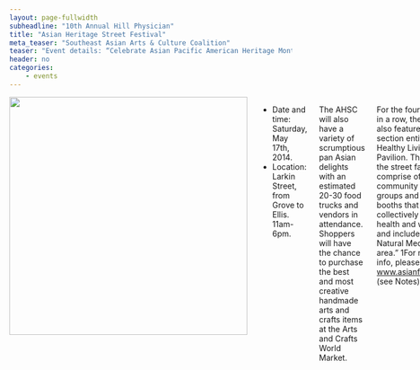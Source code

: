 ```yaml
---
layout: page-fullwidth
subheadline: "10th Annual Hill Physician"
title: "Asian Heritage Street Festival"
meta_teaser: "Southeast Asian Arts & Culture Coalition"
teaser: "Event details: “Celebrate Asian Pacific American Heritage Month at the10th Annual Asian Heritage Street Celebration on Saturday, May 17, 2014 from 11 a.m. to 6 p.m. in front of the Asian Art Museum, leading up to the Little Saigon District in San Francisco. Street fair goers will have the chance to learn how to cook delicious pan Asian dishes at the AHSC cooking demonstration stage located at Ellis and Larkin Streets, by celebrity chefs including Martin Yan."
header: no
categories:
    - events
---
```

<!--more-->
<div class="small-12 columns" style="padding: 0px; border-bottom: none;" markdown="1">

<img width="424" src="{{ site.urlimg }}/seaacc-logo.png">

- Date and time: Saturday, May 17th, 2014.
- Location: Larkin Street, from Grove to Ellis. 11am-6pm.

The AHSC will also have a variety of scrumptious pan Asian delights with an estimated 20-30 food trucks and vendors in attendance. Shoppers will have the chance to purchase the best and most creative handmade arts and crafts items at the Arts and Crafts World Market.  

For the fourth year in a row, the fair will also feature a health section entitled Healthy Living Pavilion. This area of the street fair will comprise of many community health groups and sponsor booths that will collectively promote health and wellness and include a Natural Medicine area.” 1For more info, please visit: www.asianfairsf.com (see Notes)

SEAACC is proud to host two major events at the festival:

### Faces of Asia Cultural Procession

The Faces of Asia Cultural Procession is a grand element of the street celebration comprising of more than 20 bay area organizations parading through the festival dressed in cultural attire. The purpose of the procession is to expose the raw beauty and traditional significance of the Asian identities that represent the people of the SF Bay Area. Because the procession was so successful previous years, participants will be able to win cash prizes and trophies again this year in the four categories:

- Largest Contingent (based purely upon number of participants)
- Most Colorful Contingent
- Most Spirited Contingent
- Best Musical Contingent

For more information on the Faces of Asia Cultural Procession and how to participate, please visit: http://asianfairsf.com/activities/faces-of-asia/

### SEAACC Cultural Showcase

Located inside the eminent Asian Art Museum, SEAACC hosts a cultural performance that showcase the traditional arts and culture of various Southeast Asian ethnicities through music, song, and dance. Different organizations from all over the SF Bay Area come together to share their cultural story with the goal of preserving and promoting their traditional heritage. Participating community organizations include:

- Au Co Vietnamese Cultural Center
- Angkor Dance Troup
- Burmese Youth Association
- International Lao New Year Festival (ILNYF)
- Khmer Angkor Dance Troupe
- Lao Seri Association
- Laotian American National Alliance (LANA)
- Samaki Project
- Thai Cultural Center at Berkeley Thai Temple
- Wat Lao Rattanaram

For more information on the Cultural Showcase inside the Asian Art Museum, please contact Hang Le To at hangleto999@gmail.com

<span style="font-style: italic; color: #888888;"><sup>1</sup>Notes: Social media kit, Asian Heritage Street Celebration website – http://asianfairsf.com/media/ahsc-social-media-kit/</span>

<div class="small-12" style="padding: 0px; border-bottom: none;">
    {% include next-previous-post-in-category %}
</div>
</div>
